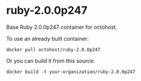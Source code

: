 ruby-2.0.0p247
===============

Base Ruby 2.0.0p247 container for octohost.

To use an already built container:

`docker pull octohost/ruby-2.0.0p247`

Or you can build it from this source:

`docker build -t your-organization/ruby-2.0.0p247`
